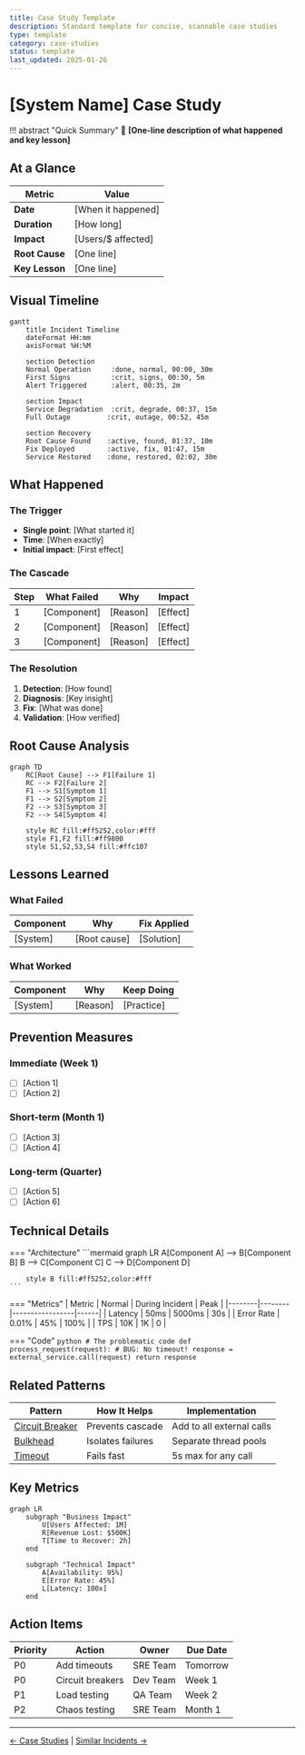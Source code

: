 ```yaml
---
title: Case Study Template
description: Standard template for concise, scannable case studies
type: template
category: case-studies
status: template
last_updated: 2025-01-26
---
```


# [System Name] Case Study

!!! abstract "Quick Summary"
    🎯 **[One-line description of what happened and key lesson]**

## At a Glance

| Metric | Value |
|--------|-------|
| **Date** | [When it happened] |
| **Duration** | [How long] |
| **Impact** | [Users/$ affected] |
| **Root Cause** | [One line] |
| **Key Lesson** | [One line] |

## Visual Timeline

```mermaid
gantt
    title Incident Timeline
    dateFormat HH:mm
    axisFormat %H:%M
    
    section Detection
    Normal Operation     :done, normal, 00:00, 30m
    First Signs          :crit, signs, 00:30, 5m
    Alert Triggered      :alert, 00:35, 2m
    
    section Impact
    Service Degradation  :crit, degrade, 00:37, 15m
    Full Outage         :crit, outage, 00:52, 45m
    
    section Recovery
    Root Cause Found    :active, found, 01:37, 10m
    Fix Deployed        :active, fix, 01:47, 15m
    Service Restored    :done, restored, 02:02, 30m
```

## What Happened

### The Trigger
- **Single point**: [What started it]
- **Time**: [When exactly]
- **Initial impact**: [First effect]

### The Cascade
| Step | What Failed | Why | Impact |
|------|-------------|-----|--------|
| 1 | [Component] | [Reason] | [Effect] |
| 2 | [Component] | [Reason] | [Effect] |
| 3 | [Component] | [Reason] | [Effect] |

### The Resolution
1. **Detection**: [How found]
2. **Diagnosis**: [Key insight]
3. **Fix**: [What was done]
4. **Validation**: [How verified]

## Root Cause Analysis

```mermaid
graph TD
    RC[Root Cause] --> F1[Failure 1]
    RC --> F2[Failure 2]
    F1 --> S1[Symptom 1]
    F1 --> S2[Symptom 2]
    F2 --> S3[Symptom 3]
    F2 --> S4[Symptom 4]
    
    style RC fill:#ff5252,color:#fff
    style F1,F2 fill:#ff9800
    style S1,S2,S3,S4 fill:#ffc107
```

## Lessons Learned

### What Failed
| Component | Why | Fix Applied |
|-----------|-----|-------------|
| [System] | [Root cause] | [Solution] |

### What Worked
| Component | Why | Keep Doing |
|-----------|-----|------------|
| [System] | [Reason] | [Practice] |

## Prevention Measures

### Immediate (Week 1)
- [ ] [Action 1]
- [ ] [Action 2]

### Short-term (Month 1)
- [ ] [Action 3]
- [ ] [Action 4]

### Long-term (Quarter)
- [ ] [Action 5]
- [ ] [Action 6]

## Technical Details

=== "Architecture"
    ```mermaid
    graph LR
        A[Component A] --> B[Component B]
        B --> C[Component C]
        C --> D[Component D]
        
        style B fill:#ff5252,color:#fff
    ```

=== "Metrics"
    | Metric | Normal | During Incident | Peak |
    |--------|--------|-----------------|------|
    | Latency | 50ms | 5000ms | 30s |
    | Error Rate | 0.01% | 45% | 100% |
    | TPS | 10K | 1K | 0 |

=== "Code"
    ```python
    # The problematic code
    def process_request(request):
        # BUG: No timeout!
        response = external_service.call(request)
        return response
    ```

## Related Patterns

| Pattern | How It Helps | Implementation |
|---------|--------------|----------------|
| [Circuit Breaker](patterns/circuit-breaker) | Prevents cascade | Add to all external calls |
| [Bulkhead](patterns/bulkhead) | Isolates failures | Separate thread pools |
| [Timeout](patterns/timeout) | Fails fast | 5s max for any call |

## Key Metrics

```mermaid
graph LR
    subgraph "Business Impact"
        U[Users Affected: 1M]
        R[Revenue Lost: $500K]
        T[Time to Recover: 2h]
    end
    
    subgraph "Technical Impact"
        A[Availability: 95%]
        E[Error Rate: 45%]
        L[Latency: 100x]
    end
```

## Action Items

| Priority | Action | Owner | Due Date |
|----------|--------|-------|----------|
| P0 | Add timeouts | SRE Team | Tomorrow |
| P0 | Circuit breakers | Dev Team | Week 1 |
| P1 | Load testing | QA Team | Week 2 |
| P2 | Chaos testing | SRE Team | Month 1 |

---

[← Case Studies](case-studies) | [Similar Incidents →](case-studies)